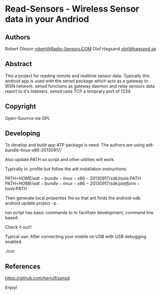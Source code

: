 Read-Sensors - Wireless Sensor data in your Andriod
===================================================

Authors
--------					
Robert Olsson <robert@Radio-Sensors.COM>
Olof Hagsand <olof@hagsand.se>

Abstract
--------
This a project for reading remote and realtime sensor data. Typically this 
android app is used with the sensd package which acts as a gateway to WSN
network. sensd functions as gateway daemon and relay sensors data report to 
it's listeners. sensd uses TCP a temprary port of 1234.

Copyright
---------
Open-Sourrce via GPL

Developing
----------
To develop and build app ATP package is need. The authors are using 
adt-bundle-linux-x86-20130917/

Also update PATH so script and other utilities will work.

Typically in .profile but follow the adt installation instructions:

PATH=$HOME/adt-bundle-linux-x86-20130917/sdk/tools:$PATH
PATH=$HOME/adt-bundle-linux-x86-20130917/sdk/platform-tools:$PATH

Then generate local.properties file so that ant finds the android-sdk:
  android update project -p .

run script has basic commands to to facilitate development, command line based.

Check it out!!

Typical use:
After connecting your mobile on USB with USB debugging enabled. 

./run

References
----------
https://github.com/herjulf/sensd

Enjoy!

